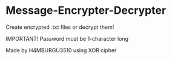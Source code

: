 # Message-Encrypter-Decrypter
Create encrypted .txt files or decrypt them!

IMPORTANT! Password must be 1-character long

Made by H4MBURGU3510 using XOR cipher
